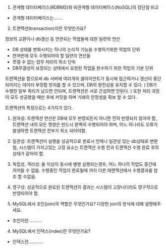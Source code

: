 1. 관계형 데이터베이스(RDBMS)와 비관계형 데이터베이스(NoSQL)의 장단점 비교

- 관게형 데이터베이스는.......

2. 트랜잭션(transaction)이란 무엇인가요?

정보의 교환이나 db갱신 등 연관되는 작업들에 대한 일련의 연산
- DB 상태를 변화시키는 하나의 논리적 기능을 수행하기위한 작업의 단위 
- 한꺼번에 모두 수행되어야 할 일련의 연산들 
- 쪼갤 수 없는 업무 처리의 최소 단위 
- DB무결성이 보장되는 상태에서 요청된 작업을 완수하기 위한 작업의 기본 단위 

트랜잭션을 함으로써 db 서버에 여러개의 클라이언트가 동시에 접근하거나 갱신이 중단되어지는 데이터 부정합 방지를 할 수 있으며, 
DB의 완전성을 유지할 수 있다. ( DB가 수행한 일부 쿼리가 남으면 안되며, 트랜잭션은 서로 간섭하면 안된다. )
또한 처리 과정이 모두 성공했을 때만 후에 커밋을 하며 거래의 안정성을 확보 할 수 있다.

트랜잭션의 특징으로는 4가지가 있다.
1. 원자성: 트랜잭션 연산은 DB에 모두 반영되든지 아니면 전혀 반영되지 않아야 함, 트랜잭션 내의 모든 명령은 반드시 완벽히 수행되어야 하며, 어느 하나라도 오류가 발생하면 트랜잭션 전부가 취소 되어야함.
2. 일관성: 트랜잭션이 실행을 성공적으로 완료시 언제나 일관성 있는 db상태로 변환됨, 시스템이 가지고있는 고정 요소는 트랜잭션 수행 전과 트랜잭션 수행 완료 후의 상태가 같아야 함.
3. 독립성, 격리성: 둘 이상이 동시에 병행 실행되는경우, 어느 하나의 작업도 중간에 끼어들 수 없음. 수행중인 작업이 완료될때 까지 다른 태랜잭션에서 수행결과를 참조 할 수없음. 
4. 영구성: 성공적으로 완료된 트랜잭션의 결과는 시스템이 고장나더라도 영구적으로 반영되어야 함. 

3. MySQL에서 조인(join)의 역할은 무엇인가요? 다양한 join의 방식에 대해 설명해주세요.

- 조인이란...........

4. MySQL에서 인덱스(index)란 무엇인가요?

- 인덱스란............
